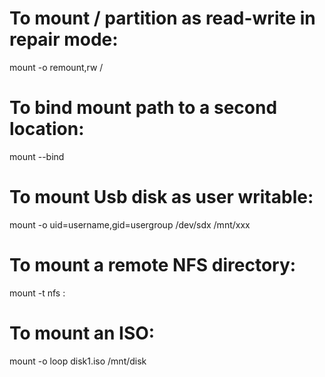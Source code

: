 # To mount / partition as read-write in repair mode:
mount -o remount,rw /

# To bind mount path to a second location:
mount --bind <source> <destination>

# To mount Usb disk as user writable:
mount -o uid=username,gid=usergroup /dev/sdx /mnt/xxx

# To mount a remote NFS directory:
mount -t nfs <host>:<remote-dir> <local-dir>

# To mount an ISO:
mount -o loop disk1.iso /mnt/disk
